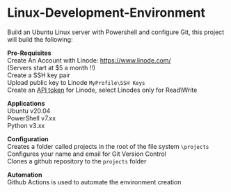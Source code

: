 # Linux-Development-Environment
Build an Ubuntu Linux server with Powershell and configure Git, this project will build the following:   

**Pre-Requisites**   
Create An Account with Linode:  https://www.linode.com/    
(Servers start at $5 a month !!)   
Create a SSH key pair   
Upload public key to Linode `MyProfile\SSH Keys`   
Create an [API token](https://www.linode.com/docs/guides/api-key/) for Linode, select Linodes only for Read\Write


**Applications**   
Ubuntu v20.04   
PowerShell v7.xx   
Python v3.xx   

**Configuration**   
Creates a folder called projects in the root of the file system `\projects`   
Configures your name and email for Git Version Control   
Clones a github repository to the `projects` folder   

**Automation**   
Github Actions is used to automate the environment creation   